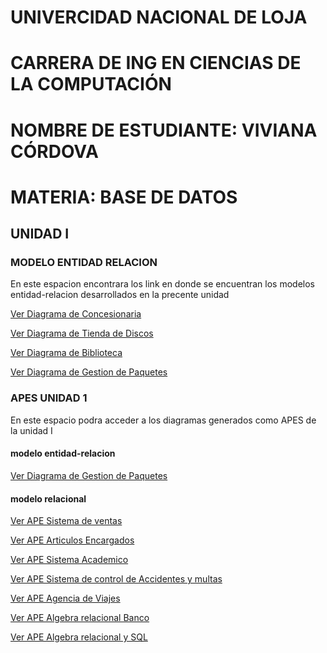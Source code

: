 # UNIVERCIDAD NACIONAL DE LOJA
# CARRERA DE ING EN CIENCIAS DE LA COMPUTACIÓN
# NOMBRE DE ESTUDIANTE: VIVIANA CÓRDOVA 
# MATERIA: BASE DE DATOS
## UNIDAD I
### MODELO ENTIDAD RELACION
En este espacion encontrara los link en donde se encuentran los modelos entidad-relacion desarrollados en la precente unidad

[Ver Diagrama de Concesionaria](https://github.com/vivinaCordova/DIAGRAMAS_BASE_DE_DATOS/blob/main/Diagrama%20Concesionaria.jpg)

[Ver Diagrama de Tienda de Discos](https://github.com/vivinaCordova/DIAGRAMAS_BASE_DE_DATOS/blob/main/Diagrama%20Tienda%20de%20Discos.jpg)


[Ver Diagrama de Biblioteca](https://github.com/vivinaCordova/DIAGRAMAS_BASE_DE_DATOS/blob/main/Diagrama%20Biblioteca.pdf)

[Ver Diagrama de Gestion de Paquetes](https://github.com/vivinaCordova/DIAGRAMAS_BASE_DE_DATOS/blob/main/Diagrama_Gestion_Paquetes%20_.pdf)

### APES UNIDAD 1
En este espacio podra acceder a los diagramas generados como APES de la unidad I
#### modelo entidad-relacion

[Ver Diagrama de Gestion de Paquetes](https://github.com/vivinaCordova/DIAGRAMAS_BASE_DE_DATOS/blob/main/Diagrama_Gestion_Paquetes%20_.pdf)

#### modelo relacional

[Ver APE Sistema de ventas](https://github.com/vivinaCordova/DIAGRAMAS_BASE_DE_DATOS/blob/main/APE.jpg)

[Ver APE Articulos Encargados](https://github.com/vivinaCordova/DIAGRAMAS_BASE_DE_DATOS/blob/main/APE..jpg)

[Ver APE Sistema Academico](https://github.com/vivinaCordova/DIAGRAMAS_BASE_DE_DATOS/blob/main/APE...jpg)

[Ver APE Sistema de control de Accidentes y multas](https://github.com/vivinaCordova/DIAGRAMAS_BASE_DE_DATOS/blob/main/APE....jpg)

[Ver APE Agencia de Viajes](https://github.com/vivinaCordova/DIAGRAMAS_BASE_DE_DATOS/blob/main/APE.....jpg)

[Ver APE Algebra relacional Banco](https://github.com/vivinaCordova/DIAGRAMAS_BASE_DE_DATOS/blob/main/APE_Cordova_Viviana.pdf)

[Ver APE Algebra relacional y SQL](https://github.com/vivinaCordova/DIAGRAMAS_BASE_DE_DATOS/blob/main/APE_%20viviana%20C%C3%B3rdova.pdf)




